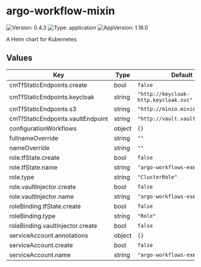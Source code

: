 # argo-workflow-mixin

![Version: 0.4.3](https://img.shields.io/badge/Version-0.4.3-informational?style=flat-square) ![Type: application](https://img.shields.io/badge/Type-application-informational?style=flat-square) ![AppVersion: 1.16.0](https://img.shields.io/badge/AppVersion-1.16.0-informational?style=flat-square)

A Helm chart for Kubernetes

## Values

| Key | Type | Default | Description |
|-----|------|---------|-------------|
| cmTfStaticEndpoints.create | bool | `false` |  |
| cmTfStaticEndpoints.keycloak | string | `"http://keycloak-http.keycloak.svc"` |  |
| cmTfStaticEndpoints.s3 | string | `"http://minio.minio.svc"` |  |
| cmTfStaticEndpoints.vaultEndpoint | string | `"http://vault.vault.svc:8200"` |  |
| configurationWorkflows | object | `{}` |  |
| fullnameOverride | string | `""` |  |
| nameOverride | string | `""` |  |
| role.tfState.create | bool | `false` |  |
| role.tfState.name | string | `"argo-workflows-execution"` |  |
| role.type | string | `"ClusterRole"` |  |
| role.vaultInjector.create | bool | `false` |  |
| role.vaultInjector.name | string | `"argo-workflows-execution"` |  |
| roleBinding.tfState.create | bool | `false` |  |
| roleBinding.type | string | `"Role"` |  |
| roleBinding.vaultInjector.create | bool | `false` |  |
| serviceAccount.annotations | object | `{}` |  |
| serviceAccount.create | bool | `false` |  |
| serviceAccount.name | string | `"argo-workflows-executer"` |  |


